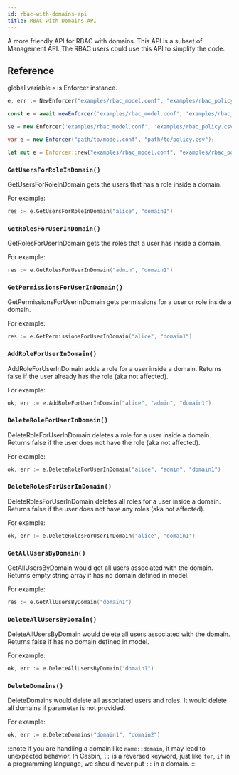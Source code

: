```yaml
---
id: rbac-with-domains-api
title: RBAC with Domains API
---
```


A more friendly API for RBAC with domains. This API is a subset of Management API. The RBAC users could use this API to simplify the code. 

## Reference

global variable `e` is Enforcer instance.

<!--DOCUSAURUS_CODE_TABS-->

<!--Go-->
```go
e, err := NewEnforcer("examples/rbac_model.conf", "examples/rbac_policy.csv")
```

<!--Node.js-->
```typescript
const e = await newEnforcer('examples/rbac_model.conf', 'examples/rbac_policy.csv')
```

<!--PHP-->
```php
$e = new Enforcer('examples/rbac_model.conf', 'examples/rbac_policy.csv');
```

<!--.NET-->
```csharp
var e = new Enforcer("path/to/model.conf", "path/to/policy.csv");
```

<!--Rust-->
```rust
let mut e = Enforcer::new("examples/rbac_model.conf", "examples/rbac_policy.csv").await?;
```


<!--END_DOCUSAURUS_CODE_TABS-->

### `GetUsersForRoleInDomain()`

GetUsersForRoleInDomain gets the users that has a role inside a domain.

For example:

<!--DOCUSAURUS_CODE_TABS-->

<!--Go-->
```go
res := e.GetUsersForRoleInDomain("alice", "domain1")
```

<!--END_DOCUSAURUS_CODE_TABS-->

### `GetRolesForUserInDomain()`

GetRolesForUserInDomain gets the roles that a user has inside a domain.

For example:

<!--DOCUSAURUS_CODE_TABS-->

<!--Go-->
```go
res := e.GetRolesForUserInDomain("admin", "domain1")
```

<!--END_DOCUSAURUS_CODE_TABS-->

### `GetPermissionsForUserInDomain()`

GetPermissionsForUserInDomain gets permissions for a user or role inside a domain.

For example:

<!--DOCUSAURUS_CODE_TABS-->

<!--Go-->
```go
res := e.GetPermissionsForUserInDomain("alice", "domain1")
```

<!--END_DOCUSAURUS_CODE_TABS-->

### `AddRoleForUserInDomain()`

AddRoleForUserInDomain adds a role for a user inside a domain.
Returns false if the user already has the role (aka not affected).

For example:

<!--DOCUSAURUS_CODE_TABS-->

<!--Go-->
```go
ok, err := e.AddRoleForUserInDomain("alice", "admin", "domain1")
```

<!--END_DOCUSAURUS_CODE_TABS-->

### `DeleteRoleForUserInDomain()`

DeleteRoleForUserInDomain deletes a role for a user inside a domain.
Returns false if the user does not have the role (aka not affected).

For example:

<!--DOCUSAURUS_CODE_TABS-->

<!--Go-->
```go
ok, err := e.DeleteRoleForUserInDomain("alice", "admin", "domain1")
```

<!--END_DOCUSAURUS_CODE_TABS-->

### `DeleteRolesForUserInDomain()`

DeleteRolesForUserInDomain deletes all roles for a user inside a domain.
Returns false if the user does not have any roles (aka not affected).

For example:

<!--DOCUSAURUS_CODE_TABS-->

<!--Go-->
```go
ok, err := e.DeleteRolesForUserInDomain("alice", "domain1")
```

<!--END_DOCUSAURUS_CODE_TABS-->

### `GetAllUsersByDomain()`

GetAllUsersByDomain would get all users associated with the domain.
Returns empty string array if has no domain defined in model.

For example:

<!--DOCUSAURUS_CODE_TABS-->

<!--Go-->
```go
res := e.GetAllUsersByDomain("domain1")
```

<!--END_DOCUSAURUS_CODE_TABS-->

### `DeleteAllUsersByDomain()`

DeleteAllUsersByDomain would delete all users associated with the domain.
Returns false if has no domain defined in model.

For example:

<!--DOCUSAURUS_CODE_TABS-->

<!--Go-->
```go
ok, err := e.DeleteAllUsersByDomain("domain1")
```

<!--END_DOCUSAURUS_CODE_TABS-->

### `DeleteDomains()`

DeleteDomains would delete all associated users and roles.
It would delete all domains if parameter is not provided.

For example:

<!--DOCUSAURUS_CODE_TABS-->

<!--Go-->
```go
ok, err := e.DeleteDomains("domain1", "domain2")
```

<!--END_DOCUSAURUS_CODE_TABS-->

:::note
If you are handling a domain like ```name::domain```, it may lead to unexpected behavior. In Casbin, ```::``` is a reversed keyword, just like ```for```, ```if``` in a programming language, we should never put ```::``` in a domain.
:::
